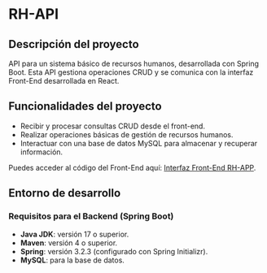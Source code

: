 # RH-API

## Descripción del proyecto
API para un sistema básico de recursos humanos, desarrollada con Spring Boot. Esta API gestiona operaciones CRUD y se comunica con la interfaz Front-End desarrollada en React.

## Funcionalidades del proyecto
- Recibir y procesar consultas CRUD desde el front-end.
- Realizar operaciones básicas de gestión de recursos humanos.
- Interactuar con una base de datos MySQL para almacenar y recuperar información.

Puedes acceder al código del Front-End aquí: [Interfaz Front-End RH-APP](https://github.com/Fabri0607/RH-APP.git).

## Entorno de desarrollo

### Requisitos para el Backend (Spring Boot)
- **Java JDK**: versión 17 o superior.
- **Maven**: versión 4 o superior.
- **Spring**: versión 3.2.3 (configurado con Spring Initializr).
- **MySQL**: para la base de datos.
